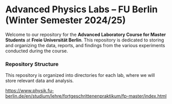 # Advanced Physics Labs – FU Berlin (Winter Semester 2024/25)

Welcome to our repository for the **Advanced Laboratory Course for Master Students** at **Freie Universität Berlin**. This repository is dedicated to storing and organizing the data, reports, and findings from the various experiments conducted during the course.

### Repository Structure

This repository is organized into directories for each lab, where we will store relevant data and analysis.

https://www.physik.fu-berlin.de/en/studium/lehre/fortgeschrittenenpraktikum/fp-master/index.html
